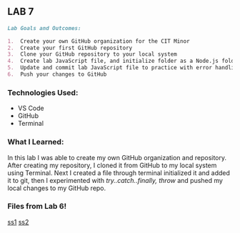 ## LAB 7

```markdown
Lab Goals and Outcomes:

1.  Create your own GitHub organization for the CIT Minor
2.  Create your first GitHub repository
3.  Clone your GitHub repository to your local system
4.  Create lab JavaScript file, and initialize folder as a Node.js folder
5.  Update and commit lab JavaScript file to practice with error handling
6.  Push your changes to GitHub

```

### Technologies Used:
- VS Code
- GitHub
- Terminal

### What I Learned:
In this lab I was able to create my own GitHub organization and repository. After creating my repository, I cloned it from GitHub to my local system using Terminal. Next I created a file through terminal initialized it and added it to git, then I experimented with *try..catch..finally, throw* and pushed my local changes to my GitHub repo.

### Files from Lab 6!

[ss1](lab07.png)
[ss2](lab-07.png)
